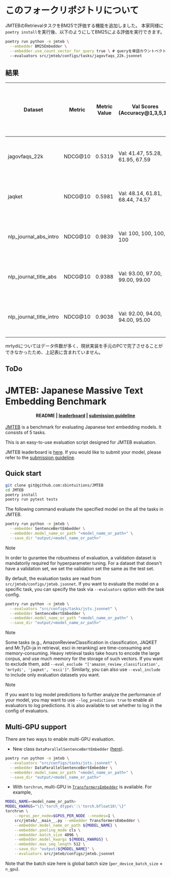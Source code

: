 # このフォークリポジトリについて
JMTEBのRetrievalタスクをBM25で評価する機能を追加しました。
本家同様に`poetry install`を実行後、以下のようにしてBM25による評価を実行できます。

```bash
poetry run python -m jmteb \
  --embedder BM25Embedder \
  --embedder.use_count_vector_for_query true \ # queryを単語カウントベクトルにするときはtrue、重みベクトルにするときはfalse
  --evaluators src/jmteb/configs/tasks/jagovfaqs_22k.jsonnet
```
## 結果
| **Dataset**               | **Metric** | **Metric Value** | **Val Scores (Accuracy@1,3,5,10)**                          | **Test Scores (Accuracy@1,3,5,10)**                        | **Additional Metrics (Val: NDCG@10, MRR@10 / Test: NDCG@10, MRR@10)**                |
|---------------------------|------------|------------------|--------------------------------------------------------------------|--------------------------------------------------------------------|--------------------------------------------------------------------------------------------------|
| jagovfaqs_22k             | NDCG@10    | 0.5319           | Val: 41.47, 55.28, 61.95, 67.59                                    | Test: 40.26, 55.35, 60.50, 66.64                                    | Val: 0.5416, 0.499 / Test: 0.5319, 0.489                                                      |
| jaqket                    | NDCG@10    | 0.5981           | Val: 48.14, 61.81, 68.44, 74.57                                    | Test: 46.74, 62.29, 67.00, 73.32                                    | Val: 0.6090, 0.566 / Test: 0.5981, 0.555                                                      |
| nlp_journal_abs_intro     | NDCG@10    | 0.9839           | Val: 100, 100, 100, 100                                            | Test: 96.78, 99.26, 99.50, 99.50                                    | Val: 1.0000, 1.000 / Test: 0.9839, 0.980                                                      |
| nlp_journal_title_abs     | NDCG@10    | 0.9388           | Val: 93.00, 97.00, 99.00, 99.00                                    | Test: 89.11, 95.30, 96.29, 98.27                                    | Val: 0.9634, 0.955 / Test: 0.9388, 0.925                                                      |
| nlp_journal_title_intro   | NDCG@10    | 0.9038           | Val: 92.00, 94.00, 94.00, 95.00                                    | Test: 83.17, 92.57, 95.30, 96.53                                    | Val: 0.9349, 0.930 / Test: 0.9038, 0.883                                                      |

mrtydiについてはデータ件数が多く、現状実装を手元のPCで完了させることができなかったため、上記表に含まれていません。
## ToDo

# JMTEB: Japanese Massive Text Embedding Benchmark

<h4 align="center">
    <p>
        <b>README</b> |
        <a href="./leaderboard.md">leaderboard</a> |
        <a href="./submission.md">submission guideline</a>
    </p>
</h4>

[JMTEB](https://huggingface.co/datasets/sbintuitions/JMTEB) is a benchmark for evaluating Japanese text embedding models. It consists of 5 tasks.

This is an easy-to-use evaluation script designed for JMTEB evaluation.

JMTEB leaderboard is [here](leaderboard.md). If you would like to submit your model, please refer to the [submission guideline](submission.md).

## Quick start

```bash
git clone git@github.com:sbintuitions/JMTEB
cd JMTEB
poetry install
poetry run pytest tests
```

The following command evaluate the specified model on the all the tasks in JMTEB.

```bash
poetry run python -m jmteb \
  --embedder SentenceBertEmbedder \
  --embedder.model_name_or_path "<model_name_or_path>" \
  --save_dir "output/<model_name_or_path>"
```

> [!NOTE]
> In order to gurantee the robustness of evaluation, a validation dataset is mandatorily required for hyperparameter tuning.
> For a dataset that doesn't have a validation set, we set the validation set the same as the test set.

By default, the evaluation tasks are read from `src/jmteb/configs/jmteb.jsonnet`.
If you want to evaluate the model on a specific task, you can specify the task via `--evaluators` option with the task config.

```bash
poetry run python -m jmteb \
  --evaluators "src/configs/tasks/jsts.jsonnet" \
  --embedder SentenceBertEmbedder \
  --embedder.model_name_or_path "<model_name_or_path>" \
  --save_dir "output/<model_name_or_path>"
```

> [!NOTE]
> Some tasks (e.g., AmazonReviewClassification in classification, JAQKET and Mr.TyDi-ja in retrieval, esci in reranking) are time-consuming and memory-consuming. Heavy retrieval tasks take hours to encode the large corpus, and use much memory for the storage of such vectors. If you want to exclude them, add `--eval_exclude "['amazon_review_classification', 'mrtydi', 'jaqket', 'esci']"`. Similarly, you can also use `--eval_include` to include only evaluation datasets you want.

> [!NOTE]
> If you want to log model predictions to further analyze the performance of your model, you may want to use `--log_predictions true` to enable all evaluators to log predictions. It is also available to set whether to log in the config of evaluators.

## Multi-GPU support

There are two ways to enable multi-GPU evaluation.

* New class `DataParallelSentenceBertEmbedder` ([here](src/jmteb/embedders/data_parallel_sbert_embedder.py)).

```bash
poetry run python -m jmteb \
  --evaluators "src/configs/tasks/jsts.jsonnet" \
  --embedder DataParallelSentenceBertEmbedder \
  --embedder.model_name_or_path "<model_name_or_path>" \
  --save_dir "output/<model_name_or_path>"
```

* With `torchrun`, multi-GPU in [`TransformersEmbedder`](src/jmteb/embedders/transformers_embedder.py) is available. For example,

```bash
MODEL_NAME=<model_name_or_path>
MODEL_KWARGS="\{\'torch_dtype\':\'torch.bfloat16\'\}"
torchrun \
    --nproc_per_node=$GPUS_PER_NODE --nnodes=1 \
    src/jmteb/__main__.py --embedder TransformersEmbedder \
    --embedder.model_name_or_path ${MODEL_NAME} \
    --embedder.pooling_mode cls \
    --embedder.batch_size 4096 \
    --embedder.model_kwargs ${MODEL_KWARGS} \
    --embedder.max_seq_length 512 \
    --save_dir "output/${MODEL_NAME}" \
    --evaluators src/jmteb/configs/jmteb.jsonnet
```

Note that the batch size here is global batch size (`per_device_batch_size` × `n_gpu`).

